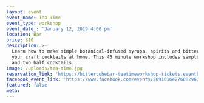```yaml
---
layout: event
event_name: Tea Time
event_type: workshop
event_date_: 'January 12, 2019 4:00 pm'
location: Bar
price: $10
description: >-
  Learn how to make simple botanical-infused syrups, spirits and bitters for
  your craft cocktails at home. This 45 minute workshop includes sample tastings
  and two half cocktails.
image: /uploads/tea-time.jpg
reservation_link: 'https://bittercubebar-teatimeworkshop-tickets.eventbrite.com'
facebook_event_link: 'https://www.facebook.com/events/2091016427608296/'
featured: false
meta:
---
```


